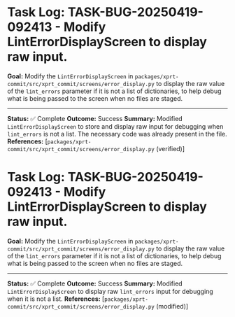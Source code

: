 # Task Log: TASK-BUG-20250419-092413 - Modify LintErrorDisplayScreen to display raw input.

**Goal:** Modify the `LintErrorDisplayScreen` in `packages/xprt-commit/src/xprt_commit/screens/error_display.py` to display the raw value of the `lint_errors` parameter if it is not a list of dictionaries, to help debug what is being passed to the screen when no files are staged.

---

**Status:** ✅ Complete
**Outcome:** Success
**Summary:** Modified `LintErrorDisplayScreen` to store and display raw input for debugging when `lint_errors` is not a list. The necessary code was already present in the file.
**References:** [`packages/xprt-commit/src/xprt_commit/screens/error_display.py` (verified)]

# Task Log: TASK-BUG-20250419-092413 - Modify LintErrorDisplayScreen to display raw input.

**Goal:** Modify the `LintErrorDisplayScreen` in `packages/xprt-commit/src/xprt_commit/screens/error_display.py` to display the raw value of the `lint_errors` parameter if it is not a list of dictionaries, to help debug what is being passed to the screen when no files are staged.

---

**Status:** ✅ Complete
**Outcome:** Success
**Summary:** Modified `LintErrorDisplayScreen` to display raw `lint_errors` input for debugging when it is not a list.
**References:** [`packages/xprt-commit/src/xprt_commit/screens/error_display.py` (modified)]
